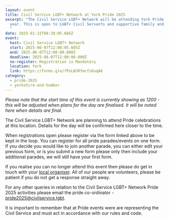 ```yaml
---
layout: event
title: Civil Service LGBT+ Network at York Pride 2025
excerpt: "The Civil Service LGBT+ Network will be attending York Pride this
  year. This is open to LGBT+ Civil Servants and supportive family and friends.
  "
date: 2025-01-22T08:28:05.666Z
event:
  host: Civil Service LGBT+ Network
  start: 2025-06-07T12:00:05.685Z
  end: 2025-06-07T12:00:00.000Z
  deadline: 2025-06-07T12:00:00.000Z
  no-register: Registration is Mandatory
  location: York
  link: https://forms.gle/7PoLNJRfmcfz6uqA8
category:
  - pride-2025
  - yorkshire-and-humber
---
```

*P﻿lease note that the start time of this event is currently showing as 1200 - this will be adjusted when plans for the day are finalised. It will be noted here when details are final.*

The Civil Service LGBT+ Network are planning to attend Pride celebrations at this location. Details for the day will be confirmed here closer to the time. 

When registrations open please register via the form linked above to be kept in the loop. You can register for all pride parades/events on one form. If you decide you would like to join another parade, you can either edit your previous form, or is you submit a new form please only then include your additional parades, we will still have your first form.

I﻿f you realise you can no longer attend this event then please do get in touch with your [local organiser](https://www.civilservice.lgbt/team/). All of our people are volunteers, please be patient if you do not get a response straight away. 

F﻿or any other queries in relation to the Civil Service LGBT+ Network Pride 2025 activities please email the pride co-ordinator - [pride2025@civilservice.lgbt](mailto:pride2025@civilservice.lgbt).

I﻿t is important to remember that at Pride events were are representing the Civil Service and must act in accordance with our rules and code.